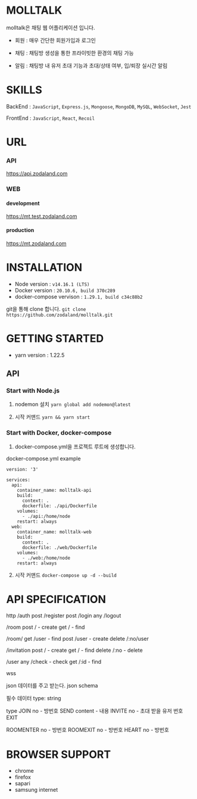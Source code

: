 # MOLLTALK
molltalk은 채팅 웹 어플리케이션 입니다.

* 회원 : 매우 간단한 회원가입과 로그인

* 채팅 : 채팅방 생성을 통한 프라이빗한 환경의 채팅 가능

* 알림 : 채팅방 내 유저 초대 기능과 초대/상태 여부, 입/퇴장 실시간 알림

# SKILLS
BackEnd : `JavaScript`, `Express.js`, `Mongoose`, `MongoDB`, `MySQL`, `WebSocket`, `Jest`

FrontEnd : `JavaScript`, `React`, `Recoil`

# URL
### API
https://api.zodaland.com

### WEB

#### development
https://mt.test.zodaland.com

#### production
https://mt.zodaland.com

# INSTALLATION
* Node version : `v14.16.1 (LTS)`
* Docker version : `20.10.6, build 370c289`
* docker-compose vervison : `1.29.1, build c34c88b2`

git을 통해 clone 합니다.
```git clone https://github.com/zodaland/molltalk.git```

# GETTING STARTED
* yarn version : 1.22.5

## API
### Start with Node.js
1. nodemon 설치
```yarn global add nodemon@latest```

2. 시작 커맨드
```yarn && yarn start```

### Start with Docker, docker-compose
1. docker-compose.yml을 프로젝트 루트에 생성합니다.

docker-compose.yml example
```
version: '3'

services:
  api:
    container_name: molltalk-api
    build:
      context: .
      dockerfile: ./api/Dockerfile
    volumes:
      - ./api:/home/node
    restart: always
  web:
    container_name: molltalk-web
    build:
      context: .
      dockerfile: ./web/Dockerfile
    volumes:
      - ./web:/home/node
    restart: always
```

2. 시작 커맨드
```docker-compose up -d --build```

# API SPECIFICATION
http
/auth
post  /register
post  /login
any  /logout

/room
post / - create
get / - find

/room/
get /user - find
post /user - create
delete /:no/user


/invitation
post / - create
get / - find
delete /:no - delete

/user
any /check - check
get /:id - find

wss

json 데이터를 주고 받는다.
json schema

필수 데이터 type: string

type
JOIN
 no - 방번호
SEND
 content - 내용
INVITE
 no - 초대 받을 유저 번호
EXIT

ROOMENTER
 no - 방번호
ROOMEXIT
 no - 방번호
HEART
 no - 방번호

# BROWSER SUPPORT
* chrome
* firefox
* sapari
* samsung internet

